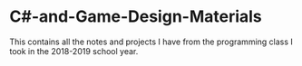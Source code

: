 # C#-and-Game-Design-Materials
This contains all the notes and projects I have from the programming class I took in the 2018-2019 school year.
